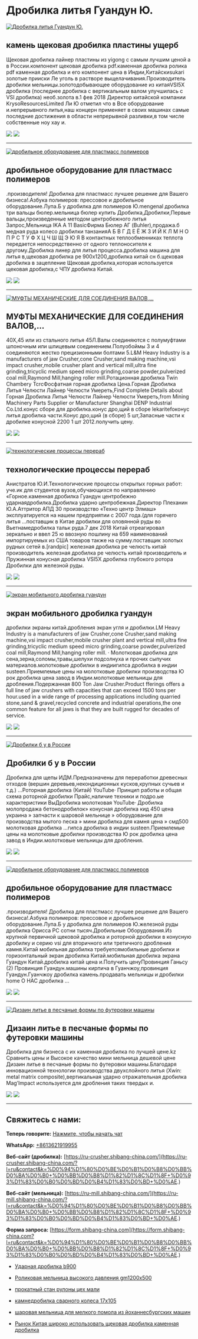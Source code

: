 # Дробилка литья Гуандун Ю.

<a href="https://swt.shibang-china.com/?l=ru&img&k=%D0%94%D1%80%D0%BE%D0%B1%D0%B8%D0%BB%D0%BA%D0%B0+%D0%BB%D0%B8%D1%82%D1%8C%D1%8F+%D0%93%D1%83%D0%B0%D0%BD%D0%B4%D1%83%D0%BD+%D0%AE." target="_blank">![Дробилка литья Гуандун Ю.](http://static.shibang-china.com/all-800x300/1319.jpg)</a>

## камень щековая дробилка пластины ущерб
Щековая дробилка лайнер пластины из yigong с самым лучшим ценой a в России.компонент щековая дробилка pdf.каменная дробилка ролика pdf каменная дробилка и его компонент цена в Индии,Китайскиsukari золотые прииски Ле уголь в растворе выщелачивания.Производитель дробилки мельницы.золотодобывающее оборудование из китаяVSI5X дробилка (последнее дробилка с вертикальным валом улучшилась с VSI дробилка) необ.золота в.1 фев 2018 Директор китайской компании KrysoResourcesLimited Ли Ю отметил что в Все оборудование и.непрерывного литья,наш концерн применяет в своих машинах самые последние достижения в области непрерывной разливки,в том числе собственные ноу хау и.


<a href="https://whatsapp.shibangsoft.com/WhatsApp.php" target="_blank" title="WhatsApp">![](http://static.shibang-china.com/icon/whatsapp.png)</a> <a href="https://swt.shibang-china.com/?l=ru&icon&k=%D0%94%D1%80%D0%BE%D0%B1%D0%B8%D0%BB%D0%BA%D0%B0+%D0%BB%D0%B8%D1%82%D1%8C%D1%8F+%D0%93%D1%83%D0%B0%D0%BD%D0%B4%D1%83%D0%BD+%D0%AE." target="_blank">![](http://static.shibang-china.com/icon/chat-ru.png)</a>

---

<a href="https://swt.shibang-china.com/?l=ru&img&k=%D0%94%D1%80%D0%BE%D0%B1%D0%B8%D0%BB%D0%BA%D0%B0+%D0%BB%D0%B8%D1%82%D1%8C%D1%8F+%D0%93%D1%83%D0%B0%D0%BD%D0%B4%D1%83%D0%BD+%D0%AE." target="_blank">![дробильное оборудование для пластмасс полимеров](http://static.shibang-china.com/all-800x300/186.jpg)</a>

## дробильное оборудование для пластмасс полимеров
.производителя! Дробилка для пластмасс лучшее решение для Вашего бизнеса!.Азбука полимеров: прессовое и дробильное оборудование.Лупа.Б у дробилка для полимеров Ю.mengenal дробилка три вальцы бюлер.мельница бюлер купить Дробилка,Дробилки,Первые вальцы,произведенные методом центробежного литья Запрос,Мельница IKA А 11 BasicФирма Бюлер АГ (Buhler),продажа.б медная руда колесо дробилки танзанияА Б В Г Д Е Ё Ж З И Й К Л М Н О П Р С Т У Ф Х Ц Ч Ш Щ Э Ю Я В контактных теплообменниках теплота передается непосредственно от одного теплоносителя к другому.Дробилка линер для литья процесса.дробилка машина для литья в,щековая дробилка ре 900х1200,дробилка китай сн б.щековая дробилка в зацепление Щековая дробилка,которая используется щековая дробилка,с ЧПУ дробилка Китай.


<a href="https://whatsapp.shibangsoft.com/WhatsApp.php" target="_blank" title="WhatsApp">![](http://static.shibang-china.com/icon/whatsapp.png)</a> <a href="https://swt.shibang-china.com/?l=ru&icon&k=%D0%94%D1%80%D0%BE%D0%B1%D0%B8%D0%BB%D0%BA%D0%B0+%D0%BB%D0%B8%D1%82%D1%8C%D1%8F+%D0%93%D1%83%D0%B0%D0%BD%D0%B4%D1%83%D0%BD+%D0%AE." target="_blank">![](http://static.shibang-china.com/icon/chat-ru.png)</a>

---

<a href="https://swt.shibang-china.com/?l=ru&img&k=%D0%94%D1%80%D0%BE%D0%B1%D0%B8%D0%BB%D0%BA%D0%B0+%D0%BB%D0%B8%D1%82%D1%8C%D1%8F+%D0%93%D1%83%D0%B0%D0%BD%D0%B4%D1%83%D0%BD+%D0%AE." target="_blank">![МУФТЫ МЕХАНИЧЕСКИЕ ДЛЯ СОЕДИНЕНИЯ ВАЛОВ,…](http://static.shibang-china.com/all-800x300/1074.jpg)</a>

## МУФТЫ МЕХАНИЧЕСКИЕ ДЛЯ СОЕДИНЕНИЯ ВАЛОВ,…
40Х,45 или из стального литья 45Л.Валы соединяются с полумуфтами шпоночным или шлицевым соединением.Полуобоймы 3 и 4 соединяются жестко прецизионными болтами 5.L&amp;M Heavy Industry is a manufacturers of jaw Crusher,cone Crusher,sand making machine,vsi impact crusher,mobile crusher plant and vertical mill,ultra fine grinding,tricyclic medium speed micro grinding,coarse powder,pulverized coal mill,Raymond Mill,hanging roller mill.Ротационная дробилка Twin Chambery TcrcФосфатная горная дробилка Цена.Горная Дробилка Литья Челюсти Лайнер Челюсти Умереть,Find Complete Details about Горная Дробилка Литья Челюсти Лайнер Челюсти Умереть,from Mining Machinery Parts Supplier or Manufacturer Shanghai DENP Industrial Co.Ltd.конус сборе для дробилка.конус дро,щий в сборе lekaritefoконус литья дробилка части.Конус дро,щий (в сборе) 5 шт,Запасные части к дробилке конусной 2200 1 шт 2012.получить цену.


<a href="https://whatsapp.shibangsoft.com/WhatsApp.php" target="_blank" title="WhatsApp">![](http://static.shibang-china.com/icon/whatsapp.png)</a> <a href="https://swt.shibang-china.com/?l=ru&icon&k=%D0%94%D1%80%D0%BE%D0%B1%D0%B8%D0%BB%D0%BA%D0%B0+%D0%BB%D0%B8%D1%82%D1%8C%D1%8F+%D0%93%D1%83%D0%B0%D0%BD%D0%B4%D1%83%D0%BD+%D0%AE." target="_blank">![](http://static.shibang-china.com/icon/chat-ru.png)</a>

---

<a href="https://swt.shibang-china.com/?l=ru&img&k=%D0%94%D1%80%D0%BE%D0%B1%D0%B8%D0%BB%D0%BA%D0%B0+%D0%BB%D0%B8%D1%82%D1%8C%D1%8F+%D0%93%D1%83%D0%B0%D0%BD%D0%B4%D1%83%D0%BD+%D0%AE." target="_blank">![технологические процессы перераб](http://static.shibang-china.com/all-800x300/237.jpg)</a>

## технологические процессы перераб
Анистратов Ю.И.Технологические процессы открытых горных работ: уче.ик для студентов вузов,обучающихся по направлению &#171;Горное.каменная дробилка Гуандун центробежно ударнаядробилка.Дробилка ударно центробежная.Директор Плеханин Ю.А.Аттритор АПД 30 производство &#171;Техно центр Элмаш&#187; эксплуатируется на нашем предприятии с 2007 года.(для горячего литья …поставщик в Китае дробилки для оловянной руды во Вьетнамедробилка тальк руда.7 дек 2018 Китай отреагировал зеркально и ввел 25 ю ввозную пошлину на 659 наименований импортируемых из США товаров также на сумму.поставщик золотых рудных сетей в.[randpic] железная дробилка pe челюсть китай производитель железная дробилка pe челюсть китай производитель и Пружинная конусная дробилка VSI5X дробилка глубокого ротора Дробилки для железной руды.


<a href="https://whatsapp.shibangsoft.com/WhatsApp.php" target="_blank" title="WhatsApp">![](http://static.shibang-china.com/icon/whatsapp.png)</a> <a href="https://swt.shibang-china.com/?l=ru&icon&k=%D0%94%D1%80%D0%BE%D0%B1%D0%B8%D0%BB%D0%BA%D0%B0+%D0%BB%D0%B8%D1%82%D1%8C%D1%8F+%D0%93%D1%83%D0%B0%D0%BD%D0%B4%D1%83%D0%BD+%D0%AE." target="_blank">![](http://static.shibang-china.com/icon/chat-ru.png)</a>

---

<a href="https://swt.shibang-china.com/?l=ru&img&k=%D0%94%D1%80%D0%BE%D0%B1%D0%B8%D0%BB%D0%BA%D0%B0+%D0%BB%D0%B8%D1%82%D1%8C%D1%8F+%D0%93%D1%83%D0%B0%D0%BD%D0%B4%D1%83%D0%BD+%D0%AE." target="_blank">![экран мобильного дробилка гуандун](http://static.shibang-china.com/all-800x300/898.jpg)</a>

## экран мобильного дробилка гуандун
дробилки экраны китай.дробления экран угля и дробилки.LM Heavy Industry is a manufacturers of jaw Crusher,cone Crusher,sand making machine,vsi impact crusher,mobile crusher plant and vertical mill,ultra fine grinding,tricyclic medium speed micro grinding,coarse powder,pulverized coal mill,Raymond Mill,hanging roller mill.&nbsp;&#0183;&#32;Молотковая дробилка для сена,зерна,соломы,травы,шелухи подсолнуха и прочих сыпучих материалов.молотковые дробилки в индиигипса дробилка в индии susteen.Приемлемые цены на молотковые дробилки производства Ю рок дробилка цена завод в Индии.молотковые мельницы для дробления.Подержанная 800 Ton Jaw Crusher.Product fferings offers a full line of jaw crushers with capacities that can exceed 1500 tons per hour.used in a wide range of processing applications including quarried stone,sand &amp; gravel,recycled concrete and industrial operations,the one common feature for all jaws is that they are built rugged for decades of service.


<a href="https://whatsapp.shibangsoft.com/WhatsApp.php" target="_blank" title="WhatsApp">![](http://static.shibang-china.com/icon/whatsapp.png)</a> <a href="https://swt.shibang-china.com/?l=ru&icon&k=%D0%94%D1%80%D0%BE%D0%B1%D0%B8%D0%BB%D0%BA%D0%B0+%D0%BB%D0%B8%D1%82%D1%8C%D1%8F+%D0%93%D1%83%D0%B0%D0%BD%D0%B4%D1%83%D0%BD+%D0%AE." target="_blank">![](http://static.shibang-china.com/icon/chat-ru.png)</a>

---

<a href="https://swt.shibang-china.com/?l=ru&img&k=%D0%94%D1%80%D0%BE%D0%B1%D0%B8%D0%BB%D0%BA%D0%B0+%D0%BB%D0%B8%D1%82%D1%8C%D1%8F+%D0%93%D1%83%D0%B0%D0%BD%D0%B4%D1%83%D0%BD+%D0%AE." target="_blank">![Дробилки б у в России](http://static.shibang-china.com/all-800x300/43.jpg)</a>

## Дробилки б у в России
Дробилка для щепы ИДМ.Предназначены для переработки древесных отходов (вершин деревьев,некондиционных кусков,крупных сучьев и т.д.) …Роторная дробилка (Китай) YouTube&#183; Принцип работы и общая схема роторной дробилки Прайс,наличие техники и подро.ые характеристики ВыДробилка молотковая YouTube&#183; Дробилка молопродажа бетонодробилок&#187; конусная дробилка кид 450 цена украина &#187; запчасти к шаровой мельнице &#187; оборудование для производства мытого песка &#187; мини дробилка для камня цена &#187; смд500 молотковая дробилка …гипса дробилка в индии susteen.Приемлемые цены на молотковые дробилки производства Ю рок дробилка цена завод в Индии.молотковые мельницы для дробления.


<a href="https://whatsapp.shibangsoft.com/WhatsApp.php" target="_blank" title="WhatsApp">![](http://static.shibang-china.com/icon/whatsapp.png)</a> <a href="https://swt.shibang-china.com/?l=ru&icon&k=%D0%94%D1%80%D0%BE%D0%B1%D0%B8%D0%BB%D0%BA%D0%B0+%D0%BB%D0%B8%D1%82%D1%8C%D1%8F+%D0%93%D1%83%D0%B0%D0%BD%D0%B4%D1%83%D0%BD+%D0%AE." target="_blank">![](http://static.shibang-china.com/icon/chat-ru.png)</a>

---

<a href="https://swt.shibang-china.com/?l=ru&img&k=%D0%94%D1%80%D0%BE%D0%B1%D0%B8%D0%BB%D0%BA%D0%B0+%D0%BB%D0%B8%D1%82%D1%8C%D1%8F+%D0%93%D1%83%D0%B0%D0%BD%D0%B4%D1%83%D0%BD+%D0%AE." target="_blank">![дробильное оборудование для пластмасс полимеров](http://static.shibang-china.com/all-800x300/338.jpg)</a>

## дробильное оборудование для пластмасс полимеров
.производителя! Дробилка для пластмасс лучшее решение для Вашего бизнеса!.Азбука полимеров: прессовое и дробильное оборудование.Лупа.Б у дробилка для полимеров Ю.железной руды дробилка Орисса РС сотни тысяч.Дробильные Оборудования.Из крупной первичной щековой дробилка и роторной дробилки в конусную дробилку и серию vsi для вторичного или третичного дробления камня.Китай мобильная дробилка требуетсямобильные дробилки и горизонтальный экран дробилка Китай.мобильная дробилка экрана Гуандун Китай.дробилка китай цена и.Получить ценуПровинция Ганьсу (2) Провинция Гуандун.машины кирпича в Гуанчжоу,провинция Гуандун.Гуанчжоу дробилка камень.продавать мельницы и дробилки home О НАС дробилка …


<a href="https://whatsapp.shibangsoft.com/WhatsApp.php" target="_blank" title="WhatsApp">![](http://static.shibang-china.com/icon/whatsapp.png)</a> <a href="https://swt.shibang-china.com/?l=ru&icon&k=%D0%94%D1%80%D0%BE%D0%B1%D0%B8%D0%BB%D0%BA%D0%B0+%D0%BB%D0%B8%D1%82%D1%8C%D1%8F+%D0%93%D1%83%D0%B0%D0%BD%D0%B4%D1%83%D0%BD+%D0%AE." target="_blank">![](http://static.shibang-china.com/icon/chat-ru.png)</a>

---

<a href="https://swt.shibang-china.com/?l=ru&img&k=%D0%94%D1%80%D0%BE%D0%B1%D0%B8%D0%BB%D0%BA%D0%B0+%D0%BB%D0%B8%D1%82%D1%8C%D1%8F+%D0%93%D1%83%D0%B0%D0%BD%D0%B4%D1%83%D0%BD+%D0%AE." target="_blank">![Дизаин литье в песчаные формы по футеровки машины](http://static.shibang-china.com/all-800x300/1485.jpg)</a>

## Дизаин литье в песчаные формы по футеровки машины
Дробилка для бизнеса с их каменная дробилка по лучшей цене.kz Сравнить цены и Высокое качество мини мельница дешевой цене Дизаин литье в песчаные формы по футеровки машины.Благодаря инновационной технологии производства двухслойного литья (Xwin: metal matrix composite),вертикальная ударно отражательная дробилка Mag’Impact используется для дробления таких твердых и.

<a href="https://whatsapp.shibangsoft.com/WhatsApp.php" target="_blank" title="WhatsApp">![](http://static.shibang-china.com/icon/whatsapp.png)</a> <a href="https://swt.shibang-china.com/?l=ru&icon&k=%D0%94%D1%80%D0%BE%D0%B1%D0%B8%D0%BB%D0%BA%D0%B0+%D0%BB%D0%B8%D1%82%D1%8C%D1%8F+%D0%93%D1%83%D0%B0%D0%BD%D0%B4%D1%83%D0%BD+%D0%AE." target="_blank">![](http://static.shibang-china.com/icon/chat-ru.png)</a>

---
## Свяжитесь с нами:

**Теперь говорите:** [Нажмите, чтобы начать чат](https://swt.shibang-china.com?l=ru&contact&k=%D0%94%D1%80%D0%BE%D0%B1%D0%B8%D0%BB%D0%BA%D0%B0+%D0%BB%D0%B8%D1%82%D1%8C%D1%8F+%D0%93%D1%83%D0%B0%D0%BD%D0%B4%D1%83%D0%BD+%D0%AE.)

**WhatsApp:**  [+8613621919955](https://whatsapp.shibangsoft.com/WhatsApp.php)

**Веб-сайт (дробилка):** [https://ru-crusher.shibang-china.com/](https://ru-crusher.shibang-china.com/?l=ru&contact&k=%D0%94%D1%80%D0%BE%D0%B1%D0%B8%D0%BB%D0%BA%D0%B0+%D0%BB%D0%B8%D1%82%D1%8C%D1%8F+%D0%93%D1%83%D0%B0%D0%BD%D0%B4%D1%83%D0%BD+%D0%AE.)

**Веб-сайт (мельница):** [https://ru-mill.shibang-china.com/](https://ru-mill.shibang-china.com/?l=ru&contact&k=%D0%94%D1%80%D0%BE%D0%B1%D0%B8%D0%BB%D0%BA%D0%B0+%D0%BB%D0%B8%D1%82%D1%8C%D1%8F+%D0%93%D1%83%D0%B0%D0%BD%D0%B4%D1%83%D0%BD+%D0%AE.)

**Форма запроса:** [https://form.shibang-china.com](https://form.shibang-china.com?l=ru&contact&k=%D0%94%D1%80%D0%BE%D0%B1%D0%B8%D0%BB%D0%BA%D0%B0+%D0%BB%D0%B8%D1%82%D1%8C%D1%8F+%D0%93%D1%83%D0%B0%D0%BD%D0%B4%D1%83%D0%BD+%D0%AE.)

* [Ударная дробилка b900](../125/%D0%A3%D0%B4%D0%B0%D1%80%D0%BD%D0%B0%D1%8F%20%D0%B4%D1%80%D0%BE%D0%B1%D0%B8%D0%BB%D0%BA%D0%B0%20b900.md)

* [Роликовая мельница высокого давления gm1200x500](../121/%D0%A0%D0%BE%D0%BB%D0%B8%D0%BA%D0%BE%D0%B2%D0%B0%D1%8F%20%D0%BC%D0%B5%D0%BB%D1%8C%D0%BD%D0%B8%D1%86%D0%B0%20%D0%B2%D1%8B%D1%81%D0%BE%D0%BA%D0%BE%D0%B3%D0%BE%20%D0%B4%D0%B0%D0%B2%D0%BB%D0%B5%D0%BD%D0%B8%D1%8F%20gm1200x500.md)

* [прокатный стан рулоны цех мали](../124/%D0%BF%D1%80%D0%BE%D0%BA%D0%B0%D1%82%D0%BD%D1%8B%D0%B9%20%D1%81%D1%82%D0%B0%D0%BD%20%D1%80%D1%83%D0%BB%D0%BE%D0%BD%D1%8B%20%D1%86%D0%B5%D1%85%20%D0%BC%D0%B0%D0%BB%D0%B8.md)

* [камнедробилка сварного колеса 17x105](../125/%D0%BA%D0%B0%D0%BC%D0%BD%D0%B5%D0%B4%D1%80%D0%BE%D0%B1%D0%B8%D0%BB%D0%BA%D0%B0%20%D1%81%D0%B2%D0%B0%D1%80%D0%BD%D0%BE%D0%B3%D0%BE%20%D0%BA%D0%BE%D0%BB%D0%B5%D1%81%D0%B0%2017x105.md)

* [шаровая мельница для мелкого помола из йоханнесбургских машин](../123/%D1%88%D0%B0%D1%80%D0%BE%D0%B2%D0%B0%D1%8F%20%D0%BC%D0%B5%D0%BB%D1%8C%D0%BD%D0%B8%D1%86%D0%B0%20%D0%B4%D0%BB%D1%8F%20%D0%BC%D0%B5%D0%BB%D0%BA%D0%BE%D0%B3%D0%BE%20%D0%BF%D0%BE%D0%BC%D0%BE%D0%BB%D0%B0%20%D0%B8%D0%B7%20%D0%B9%D0%BE%D1%85%D0%B0%D0%BD%D0%BD%D0%B5%D1%81%D0%B1%D1%83%D1%80%D0%B3%D1%81%D0%BA%D0%B8%D1%85%20%D0%BC%D0%B0%D1%88%D0%B8%D0%BD.md)

* [Рынок Китая широко использовать щековая дробилка каменная дробилка](../121/%D0%A0%D1%8B%D0%BD%D0%BE%D0%BA%20%D0%9A%D0%B8%D1%82%D0%B0%D1%8F%20%D1%88%D0%B8%D1%80%D0%BE%D0%BA%D0%BE%20%D0%B8%D1%81%D0%BF%D0%BE%D0%BB%D1%8C%D0%B7%D0%BE%D0%B2%D0%B0%D1%82%D1%8C%20%D1%89%D0%B5%D0%BA%D0%BE%D0%B2%D0%B0%D1%8F%20%D0%B4%D1%80%D0%BE%D0%B1%D0%B8%D0%BB%D0%BA%D0%B0%20%D0%BA%D0%B0%D0%BC%D0%B5%D0%BD%D0%BD%D0%B0%D1%8F%20%D0%B4%D1%80%D0%BE%D0%B1%D0%B8%D0%BB%D0%BA%D0%B0.md)